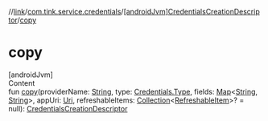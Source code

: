//[link](../../index.md)/[com.tink.service.credentials](../index.md)/[[androidJvm]CredentialsCreationDescriptor](index.md)/[copy](copy.md)



# copy  
[androidJvm]  
Content  
fun [copy](copy.md)(providerName: [String](https://kotlinlang.org/api/latest/jvm/stdlib/kotlin/-string/index.html), type: [Credentials.Type](../../com.tink.model.credentials/[android-jvm]-credentials/-type/index.md), fields: [Map](https://kotlinlang.org/api/latest/jvm/stdlib/kotlin.collections/-map/index.html)<[String](https://kotlinlang.org/api/latest/jvm/stdlib/kotlin/-string/index.html), [String](https://kotlinlang.org/api/latest/jvm/stdlib/kotlin/-string/index.html)>, appUri: [Uri](https://developer.android.com/reference/kotlin/android/net/Uri.html), refreshableItems: [Collection](https://kotlinlang.org/api/latest/jvm/stdlib/kotlin.collections/-collection/index.html)<[RefreshableItem](../../com.tink.model.credentials/[android-jvm]-refreshable-item/index.md)>? = null): [CredentialsCreationDescriptor](index.md)  



